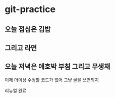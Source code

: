 #  git-practice

## 오늘 점심은 김밥
## 그리고 라면

## 오늘 저녁은 애호박 부침 그리고 무생채


이제 더이상 수정할 코드가 없어
그냥 글을 쓰면되지

리뉴얼 완료
